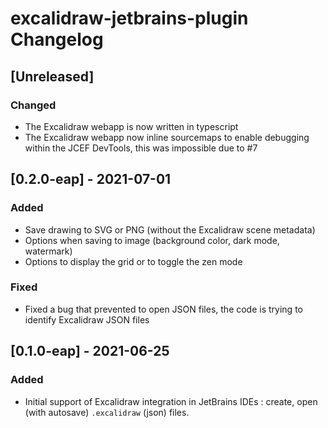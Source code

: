 <!-- Keep a Changelog guide -> https://keepachangelog.com -->

# excalidraw-jetbrains-plugin Changelog

## [Unreleased]
### Changed
- The Excalidraw webapp is now written in typescript
- The Excalidraw webapp now inline sourcemaps to enable 
  debugging within the JCEF DevTools, this was impossible due to #7

## [0.2.0-eap] - 2021-07-01
### Added
- Save drawing to SVG or PNG (without the Excalidraw scene metadata)
- Options when saving to image (background color, dark mode, watermark)
- Options to display the grid or to toggle the zen mode

### Fixed
- Fixed a bug that prevented to open JSON files, the code is trying to identify Excalidraw JSON files

## [0.1.0-eap] - 2021-06-25
### Added
- Initial support of Excalidraw integration in JetBrains IDEs :
  create, open (with autosave) `.excalidraw` (json) files. 
